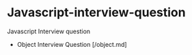 # Javascript-interview-question
Javascript Interview question

  - Object Interview Question [/object.md]
